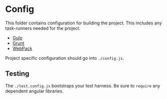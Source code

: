 # Config

This folder contains configuration for building the project. This includes any task-runners needed for the project.

* [Gulp](http://gulpjs.com/)
* [Grunt](http://gruntjs.com/)
* [WebPack](https://webpack.github.io/)

Project specific configuration should go into `./config.js`.

## Testing

The `./test.config.js` bootstraps your test harness. Be sure to `require` any dependent angular libraries.
